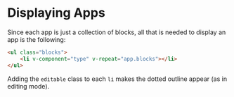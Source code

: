 # Displaying Apps

Since each app is just a collection of blocks, all that is needed to display an app is the following:

```html
<ul class="blocks">
    <li v-component="type" v-repeat="app.blocks"></li>
</ul>
```

Adding the `editable` class to each `li` makes the dotted outline appear (as in editing mode).
